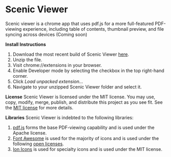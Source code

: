 Scenic Viewer
============
Scenic viewer is a chrome app that uses pdf.js for a more full-featured PDF-viewing experience, including table of contents, thumbnail preview, and file syncing across devices (Coming soon)


**Install Instructions**

 1. Download the most recent build of Scenic Viewer [here][1].
 2. Unzip the file.
 3. Visit chrome://extensions in your browser.
 4. Enable Developer mode by selecting the checkbox in the top right-hand corner.
 5. Click *Load unpacked extension…* 
 6. Navigate to your unzipped Scenic Viewer folder and select it.

**License**
Scenic Viewer is licensed under the MIT license. You may use, copy, modify, merge, publish, and distribute this project as you see fit. See the [MIT license][2] for more details.

**Libraries**
Scenic Viewer is indebted to the following libraries:

 1. [pdf.js][3] forms the base PDF-viewing capability and is used under the Apache license.
 2. [Font Awesome][4] is used for the majority of icons and is used under the following [open licenses][5].
 3. [Ion Icons][6] is used for specialty icons and is used under the MIT license. 


  [1]: https://github.com/AaronHampshire/ScenicViewer/archive/master.zip
  [2]: https://github.com/AaronHampshire/ScenicViewer/blob/master/LICENSE
  [3]: https://github.com/mozilla/pdf.js
  [4]: https://github.com/FortAwesome/Font-Awesome
  [5]: https://github.com/FortAwesome/Font-Awesome#license
  [6]: https://github.com/driftyco/ionicons